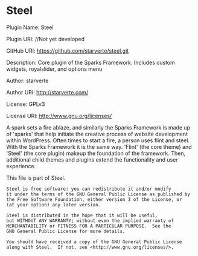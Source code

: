 Steel
=====
Plugin Name: Steel

Plugin URI: //Not yet developed

GitHub URI: https://github.com/starverte/steel.git

Description: Core plugin of the Sparks Framework. Includes custom widgets, royalslider, and options menu 

Author: starverte

Author URI: http://starverte.com/

License: GPLv3

License URI: http://www.gnu.org/licenses/

A spark sets a fire ablaze, and similarly the Sparks Framework is made up of 'sparks' that help initiate
the creative process of website development within WordPress. Often times to start a fire, a person uses flint and steel.
With the Sparks Framework it is the same way. 'Flint' (the core theme) and 'Steel' (the core plugin) makeup the foundation
of the framework. Then, additional child themes and plugins extend the functionality and user experience.

This file is part of Steel.

    Steel is free software: you can redistribute it and/or modify
   	it under the terms of the GNU General Public License as published by
   	the Free Software Foundation, either version 3 of the License, or
   	(at your option) any later version.

   	Steel is distributed in the hope that it will be useful,
   	but WITHOUT ANY WARRANTY; without even the implied warranty of
   	MERCHANTABILITY or FITNESS FOR A PARTICULAR PURPOSE.  See the
   	GNU General Public License for more details.

   	You should have received a copy of the GNU General Public License
   	along with Steel.  If not, see <http://www.gnu.org/licenses/>.
